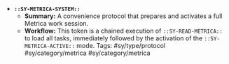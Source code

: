 *   **`::SY-METRICA-SYSTEM::`**
    *   **Summary:** A convenience protocol that prepares and activates a full Metrica work session.
    *   **Workflow:** This token is a chained execution of `::SY-READ-METRICA::` to load all tasks, immediately followed by the activation of the `::SY-METRICA-ACTIVE::` mode.
Tags: #sy/type/protocol #sy/category/metrica #sy/category/metrica
